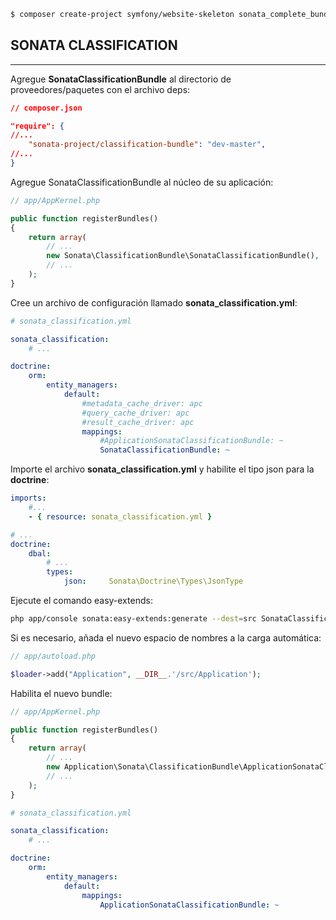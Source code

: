 ```bash
$ composer create-project symfony/website-skeleton sonata_complete_bundle
```

## SONATA CLASSIFICATION

---

Agregue **SonataClassificationBundle** al directorio de proveedores/paquetes con el archivo deps:

```json
// composer.json

"require": {
//...
    "sonata-project/classification-bundle": "dev-master",
//...
}
```

Agregue SonataClassificationBundle al núcleo de su aplicación:

```php
// app/AppKernel.php

public function registerBundles()
{
    return array(
        // ...
        new Sonata\ClassificationBundle\SonataClassificationBundle(),
        // ...
    );
}
```

Cree un archivo de configuración llamado **sonata_classification.yml**:

```yaml
# sonata_classification.yml

sonata_classification:
    # ...

doctrine:
    orm:
        entity_managers:
            default:
                #metadata_cache_driver: apc
                #query_cache_driver: apc
                #result_cache_driver: apc
                mappings:
                    #ApplicationSonataClassificationBundle: ~
                    SonataClassificationBundle: ~
```

Importe el archivo **sonata_classification.yml** y habilite el tipo json para la **doctrine**:

```yaml
imports:
    #...
    - { resource: sonata_classification.yml }
```

```yaml
# ...
doctrine:
    dbal:
        # ...
        types:
            json:     Sonata\Doctrine\Types\JsonType
```

Ejecute el comando easy-extends:

```bash
php app/console sonata:easy-extends:generate --dest=src SonataClassificationBundle
```

Si es necesario, añada el nuevo espacio de nombres a la carga automática:

```php
// app/autoload.php

$loader->add("Application", __DIR__.'/src/Application');
```

Habilita el nuevo bundle:

```php
// app/AppKernel.php

public function registerBundles()
{
    return array(
        // ...
        new Application\Sonata\ClassificationBundle\ApplicationSonataClassificationBundle(),
        // ...
    );
}
```
```yaml
# sonata_classification.yml

sonata_classification:
    # ...

doctrine:
    orm:
        entity_managers:
            default:
                mappings:
                    ApplicationSonataClassificationBundle: ~
```